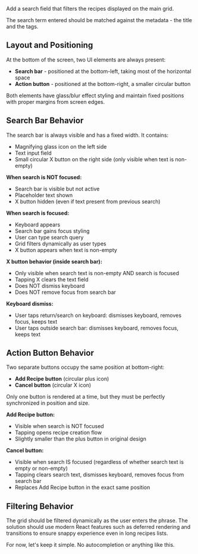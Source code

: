 Add a search field that filters the recipes displayed on the main grid.

The search term entered should be matched against the metadata - the title and the tags.

## Layout and Positioning

At the bottom of the screen, two UI elements are always present:
- **Search bar** - positioned at the bottom-left, taking most of the horizontal space
- **Action button** - positioned at the bottom-right, a smaller circular button

Both elements have glass/blur effect styling and maintain fixed positions with proper margins from screen edges.

## Search Bar Behavior

The search bar is always visible and has a fixed width. It contains:
- Magnifying glass icon on the left side
- Text input field
- Small circular X button on the right side (only visible when text is non-empty)

**When search is NOT focused:**
- Search bar is visible but not active
- Placeholder text shown
- X button hidden (even if text present from previous search)

**When search is focused:**
- Keyboard appears
- Search bar gains focus styling
- User can type search query
- Grid filters dynamically as user types
- X button appears when text is non-empty

**X button behavior (inside search bar):**
- Only visible when search text is non-empty AND search is focused
- Tapping X clears the text field
- Does NOT dismiss keyboard
- Does NOT remove focus from search bar

**Keyboard dismiss:**
- User taps return/search on keyboard: dismisses keyboard, removes focus, keeps text
- User taps outside search bar: dismisses keyboard, removes focus, keeps text

## Action Button Behavior

Two separate buttons occupy the same position at bottom-right:
- **Add Recipe button** (circular plus icon)
- **Cancel button** (circular X icon)

Only one button is rendered at a time, but they must be perfectly synchronized in position and size.

**Add Recipe button:**
- Visible when search is NOT focused
- Tapping opens recipe creation flow
- Slightly smaller than the plus button in original design

**Cancel button:**
- Visible when search IS focused (regardless of whether search text is empty or non-empty)
- Tapping clears search text, dismisses keyboard, removes focus from search bar
- Replaces Add Recipe button in the exact same position

## Filtering Behavior

The grid should be filtered dynamically as the user enters the phrase. The solution should use modern React features such as deferred rendering and transitions to ensure snappy experience even in long recipes lists.

For now, let's keep it simple. No autocompletion or anything like this.